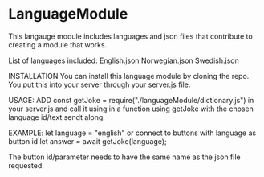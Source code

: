 # LanguageModule
This langauge module includes languages and json files that contribute to creating a module that works.

List of languages included:
English.json
Norwegian.json
Swedish.json

INSTALLATION
You can install this language module by cloning the repo. You put this into your server through your server.js file.

USAGE:
ADD const getJoke = require("./languageModule/dictionary.js") in your server.js and call it using in a function using getJoke with the chosen language id/text sendt along.

EXAMPLE:
let language = "english" or connect to buttons with language as button id
let answer = await getJoke(language);

The button id/parameter needs to have the same name as the json file requested.



